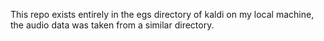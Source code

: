 This repo exists entirely in the egs directory of kaldi on my local machine, the audio data was taken from a similar directory.
